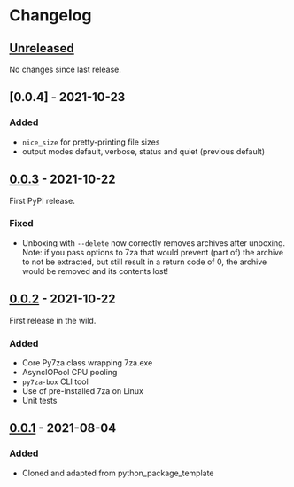 # Changelog

## [Unreleased]

No changes since last release.

## [0.0.4] - 2021-10-23

### Added
  - `nice_size` for pretty-printing file sizes
  - output modes default, verbose, status and quiet (previous default) 

## [0.0.3] - 2021-10-22

First PyPI release.

### Fixed
  - Unboxing with `--delete` now correctly removes archives after unboxing.<br>Note: if you pass options to 7za that would prevent (part of) the archive to not be extracted, but still result in a return code of 0, the archive would be removed and its contents lost!

## [0.0.2] - 2021-10-22

First release in the wild.

### Added
  - Core Py7za class wrapping 7za.exe
  - AsyncIOPool CPU pooling
  - `py7za-box` CLI tool
  - Use of pre-installed 7za on Linux
  - Unit tests

## [0.0.1] - 2021-08-04

### Added
  - Cloned and adapted from python_package_template

[Unreleased]: /../../../
[0.0.3]: /../../../tags/0.0.3
[0.0.2]: /../../../tags/0.0.2
[0.0.1]: /../../../tags/0.0.1
